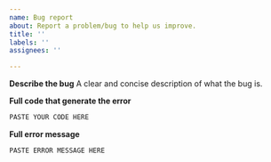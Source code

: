 ```yaml
---
name: Bug report
about: Report a problem/bug to help us improve.
title: ''
labels: ''
assignees: ''

---
```


**Describe the bug**
A clear and concise description of what the bug is.

**Full code that generate the error**
<!--
Include any data files or inputs required to run the code. It really helps if
we can run the code on our own machines.
-->

<!-- blacken-docs:off -->
```python
PASTE YOUR CODE HERE
```
<!-- blacken-docs:on -->

**Full error message**

<!-- blacken-docs:off -->
```
PASTE ERROR MESSAGE HERE
```
<!-- blacken-docs:on -->

